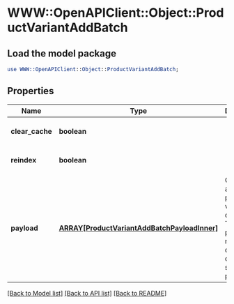 # WWW::OpenAPIClient::Object::ProductVariantAddBatch

## Load the model package
```perl
use WWW::OpenAPIClient::Object::ProductVariantAddBatch;
```

## Properties
Name | Type | Description | Notes
------------ | ------------- | ------------- | -------------
**clear_cache** | **boolean** |  | [optional] [default to false]
**reindex** | **boolean** |  | [optional] [default to false]
**payload** | [**ARRAY[ProductVariantAddBatchPayloadInner]**](ProductVariantAddBatchPayloadInner.md) | Contains an array of product variants objects. The list of properties may vary depending on the specific platform. | 

[[Back to Model list]](../README.md#documentation-for-models) [[Back to API list]](../README.md#documentation-for-api-endpoints) [[Back to README]](../README.md)


